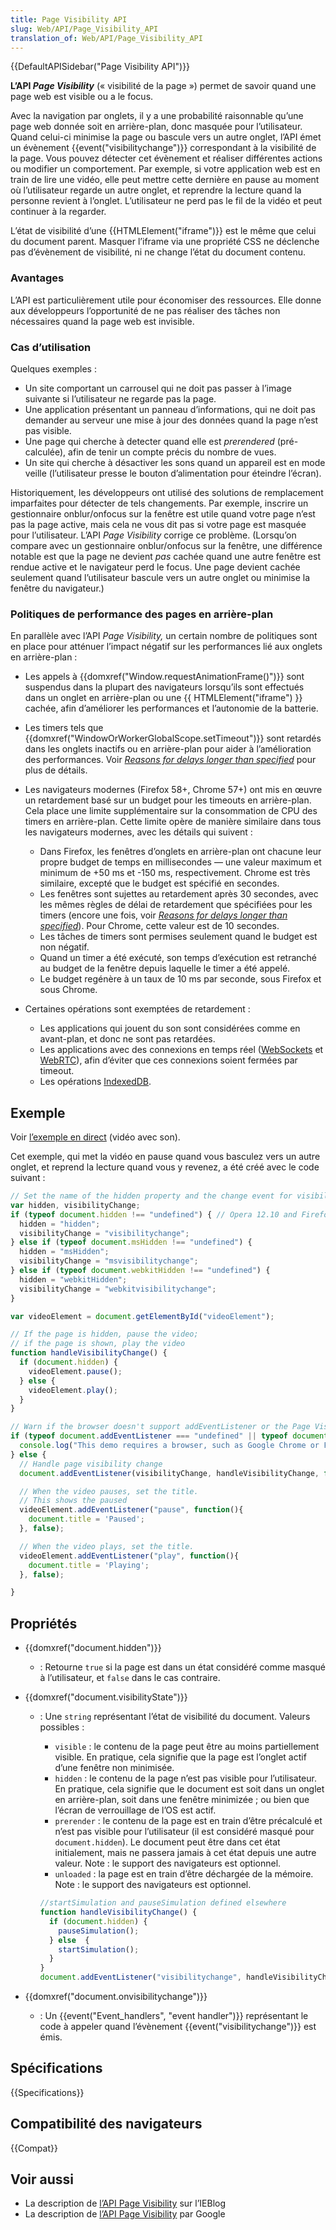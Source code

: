 ```yaml
---
title: Page Visibility API
slug: Web/API/Page_Visibility_API
translation_of: Web/API/Page_Visibility_API
---
```

{{DefaultAPISidebar("Page Visibility API")}}

**L’API _Page Visibility_** («&nbsp;visibilité de la page&nbsp;») permet de savoir quand une page web est visible ou a le focus.

Avec la navigation par onglets, il y a une probabilité raisonnable qu’une page web donnée soit en arrière-plan, donc masquée pour l’utilisateur. Quand celui-ci minimise la page ou bascule vers un autre onglet, l’API émet un évènement {{event("visibilitychange")}} correspondant à la visibilité de la page. Vous pouvez détecter cet évènement et réaliser différentes actions ou modifier un comportement. Par exemple, si votre application web est en train de lire une vidéo, elle peut mettre cette dernière en pause au moment où l’utilisateur regarde un autre onglet, et reprendre la lecture quand la personne revient à l’onglet. L’utilisateur ne perd pas le fil de la vidéo et peut continuer à la regarder.

L’état de visibilité d’une {{HTMLElement("iframe")}} est le même que celui du document parent. Masquer l’iframe via une propriété CSS ne déclenche pas d’évènement de visibilité, ni ne change l’état du document contenu.

### Avantages

L’API est particulièrement utile pour économiser des ressources. Elle donne aux développeurs l’opportunité de ne pas réaliser des tâches non nécessaires quand la page web est invisible.

### Cas d’utilisation

Quelques exemples&nbsp;:

- Un site comportant un carrousel qui ne doit pas passer à l’image suivante si l’utilisateur ne regarde pas la page.
- Une application présentant un panneau d’informations, qui ne doit pas demander au serveur une mise à jour des données quand la page n’est pas visible.
- Une page qui cherche à detecter quand elle est _prerendered_ (pré-calculée), afin de tenir un compte précis du nombre de vues.
- Un site qui cherche à désactiver les sons quand un appareil est en mode veille (l’utilisateur presse le bouton d’alimentation pour éteindre l’écran).

Historiquement, les développeurs ont utilisé des solutions de remplacement imparfaites pour détecter de tels changements. Par exemple, inscrire un gestionnaire onblur/onfocus sur la fenêtre est utile quand votre page n’est pas la page active, mais cela ne vous dit pas si votre page est masquée pour l’utilisateur. L’API _Page Visibility_ corrige ce problème. (Lorsqu’on compare avec un gestionnaire onblur/onfocus sur la fenêtre, une différence notable est que la page ne devient _pas_ cachée quand une autre fenêtre est rendue active et le navigateur perd le focus. Une page devient cachée seulement quand l’utilisateur bascule vers un autre onglet ou minimise la fenêtre du navigateur.)

### Politiques de performance des pages en arrière-plan

En parallèle avec l’API _Page Visibility,_ un certain nombre de politiques sont en place pour atténuer l’impact négatif sur les performances lié aux onglets en arrière-plan&nbsp;:

- Les appels à {{domxref("Window.requestAnimationFrame()")}} sont suspendus dans la plupart des navigateurs lorsqu’ils sont effectués dans un onglet en arrière-plan ou une {{ HTMLElement("iframe") }} cachée, afin d’améliorer les performances et l’autonomie de la batterie.
- Les timers tels que {{domxref("WindowOrWorkerGlobalScope.setTimeout")}} sont retardés dans les onglets inactifs ou en arrière-plan pour aider à l’amélioration des performances. Voir [_Reasons for delays longer than specified_](/fr/docs/Web/API/WindowOrWorkerGlobalScope/setTimeout#Reasons_for_delays_longer_than_specified) pour plus de détails.
- Les navigateurs modernes (Firefox 58+, Chrome 57+) ont mis en œuvre un retardement basé sur un budget pour les timeouts en arrière-plan. Cela place une limite supplémentaire sur la consommation de CPU des timers en arrière-plan. Cette limite opère de manière similaire dans tous les navigateurs modernes, avec les détails qui suivent&nbsp;:

  - Dans Firefox, les fenêtres d’onglets en arrière-plan ont chacune leur propre budget de temps en millisecondes — une valeur maximum et minimum de +50 ms et -150 ms, respectivement. Chrome est très similaire, excepté que le budget est spécifié en secondes.
  - Les fenêtres sont sujettes au retardement après 30 secondes, avec les mêmes règles de délai de retardement que spécifiées pour les timers (encore une fois, voir _[Reasons for delays longer than specified](/fr/docs/Web/API/WindowOrWorkerGlobalScope/setTimeout#Reasons_for_delays_longer_than_specified)_). Pour Chrome, cette valeur est de 10 secondes.
  - Les tâches de timers sont permises seulement quand le budget est non négatif.
  - Quand un timer a été exécuté, son temps d’exécution est retranché au budget de la fenêtre depuis laquelle le timer a été appelé.
  - Le budget regénère à un taux de 10 ms par seconde, sous Firefox et sous Chrome.

- Certaines opérations sont exemptées de retardement&nbsp;:

  - Les applications qui jouent du son sont considérées comme en avant-plan, et donc ne sont pas retardées.
  - Les applications avec des connexions en temps réel ([WebSockets](/fr/docs/Web/API/WebSockets_API) et [WebRTC](/fr/docs/Web/API/WebRTC_API)), afin d’éviter que ces connexions soient fermées par timeout.
  - Les opérations [IndexedDB](/fr/docs/Web/API/IndexedDB_API).

## Exemple

Voir [l’exemple en direct](http://daniemon.com/tech/webapps/page-visibility/) (vidéo avec son).

Cet exemple, qui met la vidéo en pause quand vous basculez vers un autre onglet, et reprend la lecture quand vous y revenez, a été créé avec le code suivant&nbsp;:

```js
// Set the name of the hidden property and the change event for visibility
var hidden, visibilityChange;
if (typeof document.hidden !== "undefined") { // Opera 12.10 and Firefox 18 and later support
  hidden = "hidden";
  visibilityChange = "visibilitychange";
} else if (typeof document.msHidden !== "undefined") {
  hidden = "msHidden";
  visibilityChange = "msvisibilitychange";
} else if (typeof document.webkitHidden !== "undefined") {
  hidden = "webkitHidden";
  visibilityChange = "webkitvisibilitychange";
}

var videoElement = document.getElementById("videoElement");

// If the page is hidden, pause the video;
// if the page is shown, play the video
function handleVisibilityChange() {
  if (document.hidden) {
    videoElement.pause();
  } else {
    videoElement.play();
  }
}

// Warn if the browser doesn't support addEventListener or the Page Visibility API
if (typeof document.addEventListener === "undefined" || typeof document.hidden === "undefined") {
  console.log("This demo requires a browser, such as Google Chrome or Firefox, that supports the Page Visibility API.");
} else {
  // Handle page visibility change
  document.addEventListener(visibilityChange, handleVisibilityChange, false);

  // When the video pauses, set the title.
  // This shows the paused
  videoElement.addEventListener("pause", function(){
    document.title = 'Paused';
  }, false);

  // When the video plays, set the title.
  videoElement.addEventListener("play", function(){
    document.title = 'Playing';
  }, false);

}
```

## Propriétés

- {{domxref("document.hidden")}}
  - : Retourne `true` si la page est dans un état considéré comme masqué à l’utilisateur, et `false` dans le cas contraire.
- {{domxref("document.visibilityState")}}

  - : Une `string` représentant l’état de visibilité du document. Valeurs possibles&nbsp;:

    - `visible`&nbsp;: le contenu de la page peut être au moins partiellement visible. En pratique, cela signifie que la page est l’onglet actif d’une fenêtre non minimisée.
    - `hidden`&nbsp;: le contenu de la page n’est pas visible pour l’utilisateur. En pratique, cela signifie que le document est soit dans un onglet en arrière-plan, soit dans une fenêtre minimizée&nbsp;; ou bien que l’écran de verrouillage de l’OS est actif.
    - `prerender`&nbsp;: le contenu de la page est en train d’être précalculé et n’est pas visible pour l’utilisateur (il est considéré masqué pour `document.hidden`). Le document peut être dans cet état initialement, mais ne passera jamais à cet état depuis une autre valeur. Note&nbsp;: le support des navigateurs est optionnel.
    - `unloaded`&nbsp;: la page est en train d’être déchargée de la mémoire. Note&nbsp;: le support des navigateurs est optionnel.

    ```js
    //startSimulation and pauseSimulation defined elsewhere
    function handleVisibilityChange() {
      if (document.hidden) {
        pauseSimulation();
      } else  {
        startSimulation();
      }
    }
    document.addEventListener("visibilitychange", handleVisibilityChange, false);
    ```

- {{domxref("document.onvisibilitychange")}}
  - : Un {{event("Event_handlers", "event handler")}} représentant le code à appeler quand l’évènement {{event("visibilitychange")}} est émis.

## Spécifications

{{Specifications}}

## Compatibilité des navigateurs

{{Compat}}

## Voir aussi

- La description de [l’API Page Visibility](http://blogs.msdn.com/b/ie/archive/2011/07/08/using-pc-hardware-more-efficiently-in-html5-new-web-performance-apis-part-2.aspx) sur l’IEBlog
- La description de [l’API Page Visibility](http://code.google.com/chrome/whitepapers/pagevisibility.html) par Google
